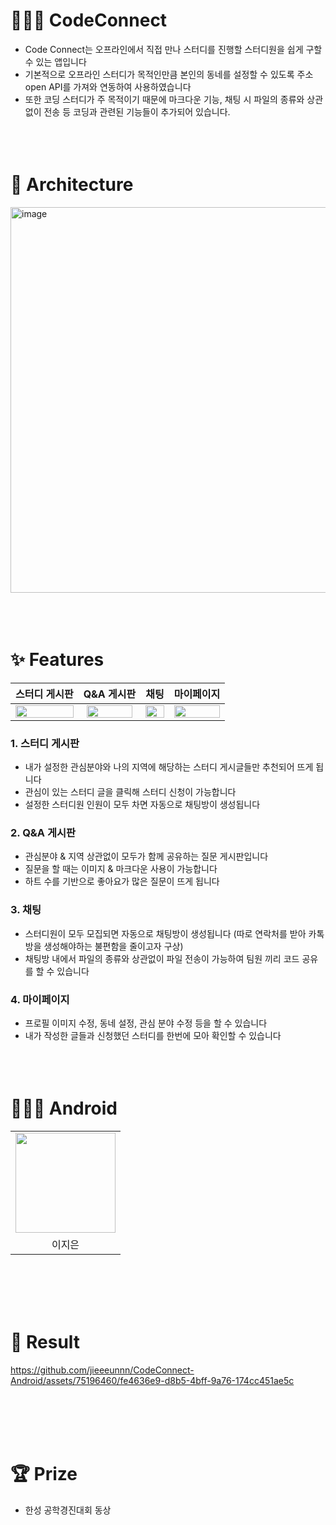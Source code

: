 # 👩🏻‍💻 CodeConnect
- Code Connect는 오프라인에서 직접 만나 스터디를 진행할 스터디원을 쉽게 구할 수 있는 앱입니다
- 기본적으로 오프라인 스터디가 목적인만큼 본인의 동네를 설정할 수 있도록 주소 open API를 가져와 연동하여 사용하였습니다
- 또한 코딩 스터디가 주 목적이기 때문에 마크다운 기능, 채팅 시 파일의 종류와 상관없이 전송 등 코딩과 관련된 기능들이 추가되어 있습니다.
<br/><br/><br/><br/>

# 🧬 Architecture
<img width="617" alt="image" src="https://github.com/jieeeunnn/CodeConnect-Android/assets/75196460/f41c523a-b350-41e6-aba2-4ff478a05069">
<br/><br/><br/><br/>

# ✨ Features
| 스터디 게시판 | Q&A 게시판 | 채팅 | 마이페이지 |
|:---:|:---:|:---:|:---:|
| <img src="https://github.com/jieeeunnn/CodeConnect-Android/assets/75196460/18af47da-05a4-4e69-9294-1efca721c908" width="100%" height="100%"/> | <img src="https://github.com/jieeeunnn/CodeConnect-Android/assets/75196460/8525cc01-1e58-4084-bab3-fec21d13ed56" width="93%" height="93%"/> | <img src="https://github.com/jieeeunnn/CodeConnect-Android/assets/75196460/5cda9469-7d0d-476a-9e2f-f99dcbf60c25" width="100%" height="100%"/> | <img src="https://github.com/jieeeunnn/CodeConnect-Android/assets/75196460/f8fe72b1-49ed-4e96-82fd-564fd8a015e9" width="100%" height="100%"/> |

### 1. 스터디 게시판
- 내가 설정한 관심분야와 나의 지역에 해당하는 스터디 게시글들만 추천되어 뜨게 됩니다
- 관심이 있는 스터디 글을 클릭해 스터디 신청이 가능합니다
- 설정한 스터디원 인원이 모두 차면 자동으로 채팅방이 생성됩니다

### 2. Q&A 게시판
- 관심분야 & 지역 상관없이 모두가 함께 공유하는 질문 게시판입니다
- 질문을 할 때는 이미지 & 마크다운 사용이 가능합니다
- 하트 수를 기반으로 좋아요가 많은 질문이 뜨게 됩니다

### 3. 채팅
- 스터디원이 모두 모집되면 자동으로 채팅방이 생성됩니다 (따로 연락처를 받아 카톡방을 생성해야하는 불편함을 줄이고자 구상)
- 채팅방 내에서 파일의 종류와 상관없이 파일 전송이 가능하여 팀원 끼리 코드 공유를 할 수 있습니다

### 4. 마이페이지
- 프로필 이미지 수정, 동네 설정, 관심 분야 수정 등을 할 수 있습니다
- 내가 작성한 글들과 신청했던 스터디를 한번에 모아 확인할 수 있습니다
<br/><br/><br/><br/>

# 👩🏻‍💻 Android

<table width="100%">
  <tr>
    <td>
      <a href="https://github.com/jieeeunnn ">                 
          <img src="https://avatars.githubusercontent.com/jieeeunnn" width="160" />       
      </a>
    </td>
  </tr>
  <tr>
    <td align="center">이지은</td>
  </tr>
</table>
<br/><br/><br/><br/>

# 📱 Result
https://github.com/jieeeunnn/CodeConnect-Android/assets/75196460/fe4636e9-d8b5-4bff-9a76-174cc451ae5c

<br/><br/><br/><br/>

# 🏆 Prize
- 한성 공학경진대회 동상

